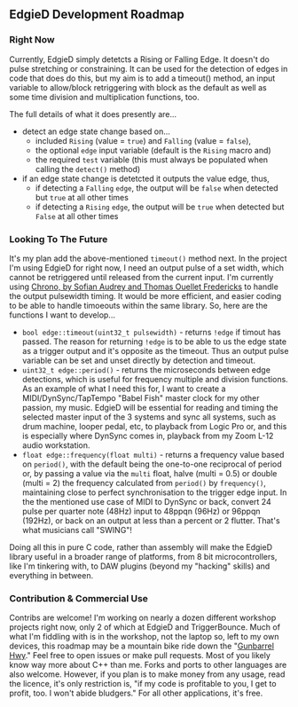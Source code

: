 ## EdgieD Development Roadmap

### Right Now

Currently, EdgieD simply detetcts a Rising or Falling Edge. It doesn't do pulse stretching or constraining. It can be used for the detection of edges in code that does do this, but my aim is to add a timeout() method, an input variable to allow/block retriggering with block as the default as well as some time division and multiplication functions, too.

The full details of what it does presently are...
  * detect an edge state change based on...
    * included ```Rising``` (value = ```true```) and ```Falling``` (value = ```false```),
    * the optional ```edge``` input variable (default is the ```Rising``` macro and)
    * the required ```test``` variable (this must always be populated when calling the ```detect()``` method)
  * if an edge state change is detetcted it outputs the value edge, thus, 
    * if detecting a ```Falling``` ```edge```, the output will be ```false``` when detected but ```true``` at all other times
    * if detecting a ```Rising``` ```edge```, the output will be ```true``` when detected but ```False``` at all other times

### Looking To The Future

It's my plan add the above-mentioned ```timeout()``` method next. In the project I'm using EdgieD for right now, I need an output pulse of a set width, which cannot be retriggered until released from the current input. I'm currently using [Chrono, by Sofian Audrey and Thomas Ouellet Fredericks](https://github.com/SofaPirate/Chrono) to handle the output pulsewidth timing. It would be more efficient, and easier coding to be able to handle timoeouts within the same library. So, here are the functions I want to develop...
  * ```bool edge::timeout(uint32_t pulsewidth)``` - returns ```!edge``` if timout has passed. The reason for returning ```!edge``` is to be able to us the edge state as a trigger output and it's opposite as the timeout. Thus an output pulse variable can be set and unset directly by detection and timeout.
  * ```uint32_t edge::period()``` - returns the microseconds between edge detections, which is useful for frequency multiple and division functions. As an example of what I need this for, I want to create a MIDI/DynSync/TapTempo "Babel Fish" master clock for my other passion, my music. EdgieD will be essential for reading and timing the selected master input of the 3 systems and sync all systems, such as drum machine, looper pedal, etc, to playback from Logic Pro or, and this is especially where DynSync comes in, playback from my Zoom L-12 audio workstation.
  * ```float edge::frequency(float multi)``` - returns a frequency value based on ```period()```, with the default being the one-to-one reciprocal of period or, by passing a value via the ```multi``` float, halve (multi = 0.5) or double (multi = 2) the frequency calculated from ```period()``` by ```frequency()```, maintaining close to perfect synchronisation to the trigger edge input. In the the mentioned use case of MIDI to DynSync or back, convert 24 pulse per quarter note (48Hz) input to 48ppqn (96Hz) or 96ppqn (192Hz), or back on an output at less than a percent or 2 flutter. That's what musicians call "SWING"!

  Doing all this in pure C code, rather than assembly will make the EdgieD library useful in a broader range of platforms, from 8 bit microcontrollers, like I'm tinkering with, to DAW plugins (beyond my "hacking" skills) and everything in between.

  ### Contribution & Commercial Use

  Contribs are welcome! I'm working on nearly a dozen different workshop projects right now, only 2 of which at EdgieD and TriggerBounce. Much of what I'm fiddling with is in the workshop, not the laptop so, left to my own devices, this roadmap may be a mountain bike ride down the "[Gunbarrel Hwy](https://en.wikipedia.org/wiki/Gunbarrel_Highway)." Feel free to open issues or make pull requests. Most of you likely know way more about C++ than me. Forks and ports to other languages are also welcome. However, if you plan is to make money from any usage, read the licence, it's only restriction is, "if my code is profitable to you, I get to profit, too. I won't abide bludgers." For all other applications, it's free.
